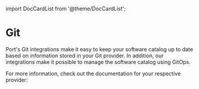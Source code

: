 import DocCardList from '@theme/DocCardList';

# Git

Port's Git integrations make it easy to keep your software catalog up to date based on information stored in your Git provider. In addition, our integrations make it possible to manage the software catalog using GitOps.

For more information, check out the documentation for your respective provider:

<DocCardList />
